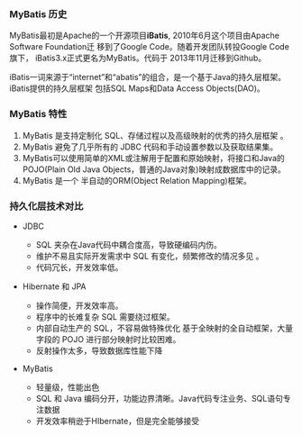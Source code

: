 ### MyBatis 历史

MyBatis最初是Apache的一个开源项目**iBatis**, 2010年6月这个项目由Apache Software Foundation迁 移到了Google Code。随着开发团队转投Google Code旗下， iBatis3.x正式更名为MyBatis。代码于 2013年11月迁移到Github。

iBatis一词来源于“internet”和“abatis”的组合，是一个基于Java的持久层框架。 iBatis提供的持久层框架 包括SQL Maps和Data Access Objects(DAO)。

### MyBatis 特性

1. MyBatis 是支持定制化 SQL、存储过程以及高级映射的优秀的持久层框架 。
2. MyBatis 避免了几乎所有的 JDBC 代码和手动设置参数以及获取结果集。
3. MyBatis可以使用简单的XML或注解用于配置和原始映射，将接口和Java的POJO(Plain Old Java Objects，普通的Java对象)映射成数据库中的记录。
4. MyBatis 是一个 半自动的ORM(Object Relation Mapping)框架。

### 持久化层技术对比

- JDBC
  - SQL 夹杂在Java代码中耦合度高，导致硬编码内伤。
  - 维护不易且实际开发需求中 SQL 有变化，频繁修改的情况多见 。
  - 代码冗长，开发效率低。

- Hibernate 和 JPA
  - 操作简便，开发效率高。
  - 程序中的长难复杂 SQL 需要绕过框架。
  - 内部自动生产的 SQL，不容易做特殊优化 基于全映射的全自动框架，大量字段的 POJO 进行部分映射时比较困难。
  - 反射操作太多，导致数据库性能下降

- MyBatis
  - 轻量级，性能出色
  - SQL 和 Java 编码分开，功能边界清晰。Java代码专注业务、SQL语句专注数据
  - 开发效率稍逊于HIbernate，但是完全能够接受